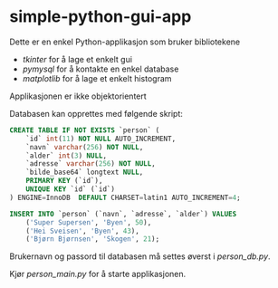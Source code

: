 # simple-python-gui-app

Dette er en enkel Python-applikasjon som bruker bibliotekene
* *tkinter* for å lage et enkelt gui
* *pymysql* for å kontakte en enkel database
* *matplotlib* for å lage et enkelt histogram

Applikasjonen er ikke objektorientert

Databasen kan opprettes med følgende skript:

```sql
CREATE TABLE IF NOT EXISTS `person` (
    `id` int(11) NOT NULL AUTO_INCREMENT,
    `navn` varchar(256) NOT NULL,
    `alder` int(3) NULL,
    `adresse` varchar(256) NOT NULL,
    `bilde_base64` longtext NULL,
    PRIMARY KEY (`id`),
    UNIQUE KEY `id` (`id`)
) ENGINE=InnoDB  DEFAULT CHARSET=latin1 AUTO_INCREMENT=4;

INSERT INTO `person` (`navn`, `adresse`, `alder`) VALUES
    ('Super Supersen', 'Byen', 50),
    ('Hei Sveisen', 'Byen', 43),
    ('Bjørn Bjørnsen', 'Skogen', 21);
```
Brukernavn og passord til databasen må settes øverst i *person_db.py*.

Kjør *person_main.py* for å starte applikasjonen.
